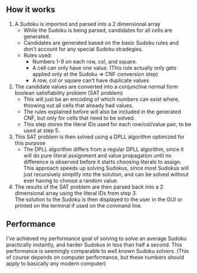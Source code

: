 ## How it works

1. A Sudoku is imported and parsed into a 2 dimensional array
    * While the Sudoku is being parsed, candidates for all cells are generated.
    * Candidates are generated based on the basic Sudoku rules and don't account for any special Sudoku stradegies.
    * Rules used:
        * Numbers 1-9 on each row, col, and square.
        * A cell can only have one value. (This rule actually only gets applied only at the Sudoku => CNF conversion step)
        * A row, col or square can't have duplicate values
3. The candidate values are converted into a conjunctive normal form boolean satisfiability problem (SAT problem)
    * This will just be an encoding of which numbers can exist where, throwing out all cells that already had values.
    * The rules explained before will also be included in the generated CNF, but only for cells that need to be solved.
    * This step stores the literal IDs used for each row/col/value pair, to be used at step 5.
4. This SAT problem is then solved using a DPLL algorithm optimized for this purpose
    * The DPLL algorithm differs from a regular DPLL algorithm, since it will do pure literal assignment and value propagation until no difference is observed before it starts choosing literals to assign.  
    This approach speeds up solving Sudokus, since most Sudokus will just recursively simplify into the solution, and can be solved without ever having to choose a random value.
5. The results of the SAT problem are then parsed back into a 2 dimensional array using the literal IDs from step 3.  
    The solution to the Sudoku is then displayed to the user in the GUI or printed on the terminal if used on the command line.

## Performance
I've achieved my performance goal of solving to solve an average Sudoku practically instantly, and harder Sudokus in less than half a second. 
This performance is seemingly comparable to well known Sudoku solvers.
(This of course depends on computer performance, but these numbers should apply to basically any modern computer)
